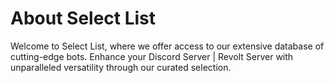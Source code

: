 # About Select List

Welcome to Select List, where we offer access to our extensive database of cutting-edge bots. Enhance your Discord Server | Revolt Server with unparalleled versatility through our curated selection.
